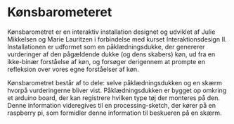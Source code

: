 # Kønsbarometeret

Kønsbarometret er en interaktiv installation designet og udviklet af Julie Mikkelsen og Marie Lauritzen i forbindelse med kurset Interaktionsdesign II. 
Installationen er udformet som en påklædningsdukke, der genererer vurderinger af den pågældende dukke (og dens skabers) køn, ud fra en ikke-binær forståelse af køn, og forsøger derigennem at prompte en refleksion over vores egne forståelser af køn. 

Kønsbarometret består af to dele: selve påklædningsdukken og en skærm hvorpå vurderingerne bliver vist. Påklædningsdukken er bygget op omkring et arduino board, der kan registrere hvilken type tøj der monteres på den. Denne information videregives til en processing-sketch, der kører på en raspberry pi, som formidler denne information til beskueren på en skærm. 

